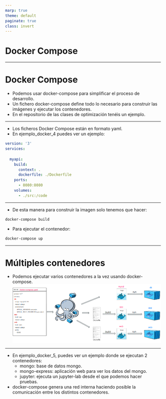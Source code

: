 ```yaml
---
marp: true
theme: default
paginate: true
class: invert
--- 
```

# Docker Compose

--- 
# Docker Compose
- Podemos usar docker-compose para simplificar el proceso de desarrollo.
- Un fichero docker-compose define todo lo necesario para construir las imágenes y ejecutar los contenedores.
- En el repositorio de las clases de optimización tenéis un ejemplo.

---

- Los ficheros Docker Compose están en formato yaml.
- En ejemplo_docker_4 puedes ver un ejemplo:
```yaml
version: '3'
services:

  myapi:
    build: 
      context: .
      dockerfile: ./Dockerfile
    ports:
      - 8080:8080
    volumes:
      - ./src:/code
```

---

- De esta manera para construir la imagen solo tenemos que hacer:
```bash
docker-compose build
```
- Para ejecutar el contenedor:
```bash
docker-compose up
```

---
# Múltiples contenedores
- Podemos ejecutar varios contenedores a la vez usando docker-compose.
![center](imgs/compose.png)



---
- En ejemplo_docker_5, puedes ver un ejemplo donde se ejecutan 2 contenedores:
    - mongo: base de datos mongo.
    - mongo-express: aplicación web para ver los datos del mongo.
    - jupyter: ejecuta un jupyter-lab desde el que podemos hacer pruebas.
- docker-compose genera una red interna haciendo posible la comunicación entre los distintos contenedores.
